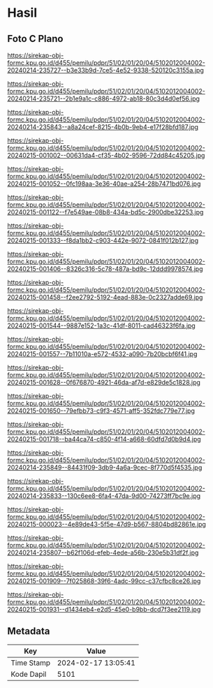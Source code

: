 # Hasil

## Foto C Plano

https://sirekap-obj-formc.kpu.go.id/d455/pemilu/pdpr/51/02/01/20/04/5102012004002-20240214-235727--b3e33b9d-7ce5-4e52-9338-520120c3155a.jpg

https://sirekap-obj-formc.kpu.go.id/d455/pemilu/pdpr/51/02/01/20/04/5102012004002-20240214-235721--2b1e9a1c-c886-4972-ab18-80c3d4d0ef56.jpg

https://sirekap-obj-formc.kpu.go.id/d455/pemilu/pdpr/51/02/01/20/04/5102012004002-20240214-235843--a8a24cef-8215-4b0b-9eb4-e17f28bfd187.jpg

https://sirekap-obj-formc.kpu.go.id/d455/pemilu/pdpr/51/02/01/20/04/5102012004002-20240215-001002--00631da4-cf35-4b02-9596-72dd84c45205.jpg

https://sirekap-obj-formc.kpu.go.id/d455/pemilu/pdpr/51/02/01/20/04/5102012004002-20240215-001052--0fc198aa-3e36-40ae-a254-28b7471bd076.jpg

https://sirekap-obj-formc.kpu.go.id/d455/pemilu/pdpr/51/02/01/20/04/5102012004002-20240215-001122--f7e549ae-08b8-434a-bd5c-2900dbe32253.jpg

https://sirekap-obj-formc.kpu.go.id/d455/pemilu/pdpr/51/02/01/20/04/5102012004002-20240215-001333--f8da1bb2-c903-442e-9072-0841f012b127.jpg

https://sirekap-obj-formc.kpu.go.id/d455/pemilu/pdpr/51/02/01/20/04/5102012004002-20240215-001406--8326c316-5c78-487a-bd9c-12ddd9978574.jpg

https://sirekap-obj-formc.kpu.go.id/d455/pemilu/pdpr/51/02/01/20/04/5102012004002-20240215-001458--f2ee2792-5192-4ead-883e-0c2327adde69.jpg

https://sirekap-obj-formc.kpu.go.id/d455/pemilu/pdpr/51/02/01/20/04/5102012004002-20240215-001544--9887e152-1a3c-41df-8011-cad46323f6fa.jpg

https://sirekap-obj-formc.kpu.go.id/d455/pemilu/pdpr/51/02/01/20/04/5102012004002-20240215-001557--7b11010a-e572-4532-a090-7b20bcbf6f41.jpg

https://sirekap-obj-formc.kpu.go.id/d455/pemilu/pdpr/51/02/01/20/04/5102012004002-20240215-001628--0f676870-4921-46da-af7d-e829de5c1828.jpg

https://sirekap-obj-formc.kpu.go.id/d455/pemilu/pdpr/51/02/01/20/04/5102012004002-20240215-001650--79efbb73-c9f3-4571-aff5-352fdc779e77.jpg

https://sirekap-obj-formc.kpu.go.id/d455/pemilu/pdpr/51/02/01/20/04/5102012004002-20240215-001718--ba44ca74-c850-4f14-a668-60dfd7d0b9d4.jpg

https://sirekap-obj-formc.kpu.go.id/d455/pemilu/pdpr/51/02/01/20/04/5102012004002-20240214-235849--84431f09-3db9-4a6a-9cec-8f770d5f4535.jpg

https://sirekap-obj-formc.kpu.go.id/d455/pemilu/pdpr/51/02/01/20/04/5102012004002-20240214-235833--130c6ee8-6fa4-47da-9d00-74273ff7bc9e.jpg

https://sirekap-obj-formc.kpu.go.id/d455/pemilu/pdpr/51/02/01/20/04/5102012004002-20240215-000023--4e89de43-5f5e-47d9-b567-8804bd82861e.jpg

https://sirekap-obj-formc.kpu.go.id/d455/pemilu/pdpr/51/02/01/20/04/5102012004002-20240214-235807--b62f106d-efeb-4ede-a56b-230e5b31df2f.jpg

https://sirekap-obj-formc.kpu.go.id/d455/pemilu/pdpr/51/02/01/20/04/5102012004002-20240215-001909--7f025868-39f6-4adc-99cc-c37cfbc8ce26.jpg

https://sirekap-obj-formc.kpu.go.id/d455/pemilu/pdpr/51/02/01/20/04/5102012004002-20240215-001931--d1434eb4-e2d5-45e0-b9bb-dcd7f3ee2119.jpg


## Metadata

| Key        | Value               |
| ---------- | ------------------- |
| Time Stamp | 2024-02-17 13:05:41 |
| Kode Dapil | 5101                |



